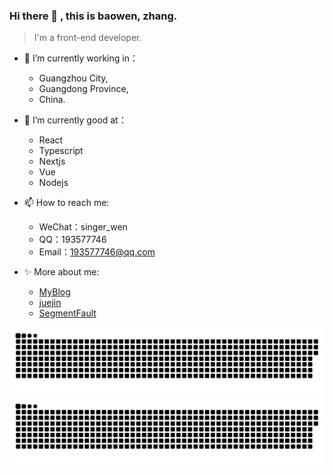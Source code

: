 ### Hi there 👋 , this is baowen, zhang.

> I'm a front-end developer.
 
- 🔭 I’m currently working in：
  - Guangzhou City,
  - Guangdong Province,
  - China.
- 🌱 I’m currently good at：
  - React
  - Typescript
  - Nextjs
  - Vue
  - Nodejs

- 📫 How to reach me:
  - WeChat：singer_wen
  - QQ：193577746
  - Email：193577746@qq.com
- ✨ More about me:
   - [MyBlog](https://blog.zbw-zbw.cn)
   - [juejin](https://juejin.cn/user/1239904848718135)
   - [SegmentFault](https://segmentfault.com/u/kyriewen)

![light](https://raw.githubusercontent.com/zbw-zbw/zbw-zbw/output/github-contribution-grid-snake.svg#gh-light-mode-only)
![dark](https://raw.githubusercontent.com/zbw-zbw/zbw-zbw/output/github-contribution-grid-snake-dark.svg#gh-dark-mode-only)
